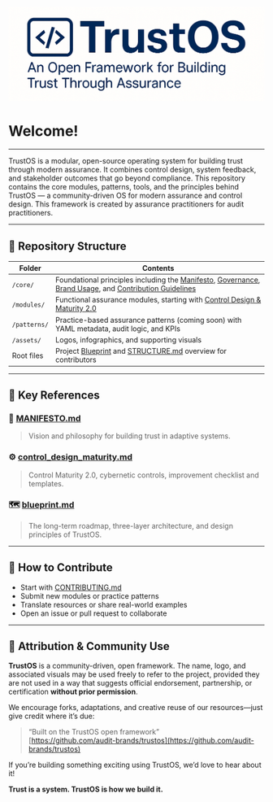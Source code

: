 ![TrustOS Logo](assets/TrustOS_white_back.png)

# Welcome!

---

TrustOS is a modular, open-source operating system for building trust through modern assurance. It combines control design, system feedback, and stakeholder outcomes that go beyond compliance. This repository contains the core modules, patterns, tools, and the principles behind TrustOS — a community-driven OS for modern assurance and control design. This framework is created by assurance practitioners for audit practitioners.

---

## 📐 Repository Structure

| Folder        | Contents |
|---------------|----------|
| `/core/`      | Foundational principles including the [Manifesto](core/MANIFESTO.md), [Governance](core/GOVERNANCE.md), [Brand Usage](core/BRAND_USAGE.md), and [Contribution Guidelines](core/CONTRIBUTING.md) |
| `/modules/`   | Functional assurance modules, starting with [Control Design & Maturity 2.0](modules/control_design_maturity.md) |
| `/patterns/`  | Practice-based assurance patterns (coming soon) with YAML metadata, audit logic, and KPIs |
| `/assets/`    | Logos, infographics, and supporting visuals |
| Root files    | Project [Blueprint](blueprint.md) and [STRUCTURE.md](STRUCTURE.md) overview for contributors |

---

## 📘 Key References

### 🧭 [MANIFESTO.md](core/MANIFESTO.md)
> Vision and philosophy for building trust in adaptive systems.

### ⚙️ [control_design_maturity.md](modules/control_design_maturity.md)
> Control Maturity 2.0, cybernetic controls, improvement checklist and templates.

### 🗺️ [blueprint.md](blueprint.md)
> The long-term roadmap, three-layer architecture, and design principles of TrustOS.

---

## 🚀 How to Contribute

- Start with [CONTRIBUTING.md](core/CONTRIBUTING.md)
- Submit new modules or practice patterns
- Translate resources or share real-world examples
- Open an issue or pull request to collaborate

---

## 🌱 Attribution & Community Use

**TrustOS** is a community-driven, open framework. The name, logo, and associated visuals may be used freely to refer to the project, provided they are not used in a way that suggests official endorsement, partnership, or certification **without prior permission**.

We encourage forks, adaptations, and creative reuse of our resources—just give credit where it’s due:

> “Built on the TrustOS open framework”  
> [https://github.com/audit-brands/trustos](https://github.com/audit-brands/trustos)

If you’re building something exciting using TrustOS, we’d love to hear about it!

**Trust is a system. TrustOS is how we build it.**